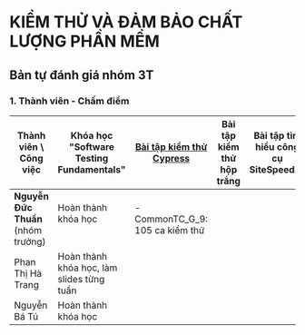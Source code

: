 # KIỂM THỬ VÀ ĐẢM BẢO CHẤT LƯỢNG PHẦN MỀM
## Bản tự đánh giá nhóm 3T
### 1. Thành viên - Chấm điểm
| Thành viên  \ Công việc                       	| Khóa học "Software Testing Fundamentals"                                                                                                                                                                                                                                                                                                          	| [Bài tập kiểm thử Cypress](https://github.com/truonganhhoang/int3117-2017/tree/master/Group/3T)  	| Bài tập kiểm thử hộp trắng | Bài tập tìm hiểu công cụ SiteSpeed.io | Đánh giá |
|----|------------------------	| ----------	| ----- | ------ | -----|
| **Nguyễn Đức Thuần** (nhóm trưởng) 	| Hoàn thành khóa học                                  	| - CommonTC_G_9: 105 ca kiểm thử  	| | |9.5/10 |
| Phan Thị Hà Trang                 	| Hoàn thành khóa học, làm slides từng tuần |   	|  | |9.5/10 |
| Nguyễn Bá Tú                     	| Hoàn thành khóa học   |    	|  | |9.5/10 |


